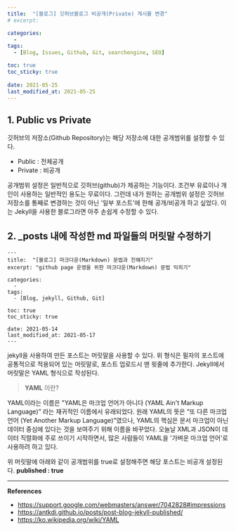```yaml
---
title:  "[블로그] 깃허브블로그 비공개(Private) 게시물 변경"
# excerpt: 

categories:
  - 
tags:
  - [Blog, Issues, Github, Git, searchengine, SEO]

toc: true
toc_sticky: true
 
date: 2021-05-25
last_modified_at: 2021-05-25
---
```


## 1. Public vs Private
깃허브의 저장소(Github Repository)는 해당 저장소에 대한 공개범위를 설정할 수 있다.
- Public  : 전체공개
- Private : 비공개

공개범위 설정은 일반적으로 깃허브(github)가 제공하는 기능이다. 조건부 유료이나 개인이 사용하는 일반적인 용도는 무료이다. 그런데 내가 원하는 공개범위 설정은 깃허브 저장소를 통째로 변경하는 것이 아닌 '일부 포스트'에 한해 공개/비공개 하고 싶었다. 이는 Jekyll을 사용한 블로그라면 아주 손쉽게 수정할 수 있다.

## 2. _posts 내에 작성한 md 파일들의 머릿말 수정하기
```
---
title:  "[블로그] 마크다운(Markdown) 문법과 친해지기"
excerpt: "github page 운영을 위한 마크다운(Markdown) 문법 익히기"

categories:
  - 
tags:
  - [Blog, jekyll, Github, Git]

toc: true
toc_sticky: true
 
date: 2021-05-14
last_modified_at: 2021-05-17
---
```

jekyll을 사용하여 만든 포스트는 머릿말을 사용할 수 있다. 위 형식은 필자의 포스트에 공통적으로 적용되어 있는 머릿말로, 포스트 업로드시 맨 윗줄에 추가한다. Jekyll에서 머릿말은 YAML 형식으로 작성된다. 

> **YAML** 이란?

YAML이라는 이름은 "YAML은 마크업 언어가 아니다 (YAML Ain't Markup Language)” 라는 재귀적인 이름에서 유래되었다. 원래 YAML의 뜻은 “또 다른 마크업 언어 (Yet Another Markup Language)”였으나, YAML의 핵심은 문서 마크업이 아닌 데이터 중심에 있다는 것을 보여주기 위해 이름을 바꾸었다. 오늘날 XML과 JSON이 데이터 직렬화에 주로 쓰이기 시작하면서, 많은 사람들이 YAML을 '가벼운 마크업 언어'로 사용하려 하고 있다.

위 머릿말에 아래와 같이 공개범위를 true로 설정해주면 해당 포스트는 비공개 설정된다.
<b>published : true</b> 

*****

**References**
* <ref>https://support.google.com/webmasters/answer/7042828#impressions</ref>
* <ref>https://antkdi.github.io/posts/post-blog-jekyll-published/</ref>
* <ref>https://ko.wikipedia.org/wiki/YAML</ref>

